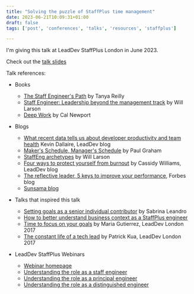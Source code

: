 ```yaml
---
title: "Solving the puzzle of StaffPlus time management"
date: 2023-06-21T10:09:31+01:00
draft: false
tags: ['post', 'conferences', 'talks', 'resources', 'staffplus']

---
```

I'm giving this talk at LeadDev StaffPlus London in June 2023.

Check out the [talk slides](https://speakerdeck.com/blanquish)

Talk references:

- Books
    - [The Staff Engineer's Path](https://noidea.dog/staff) by Tanya Reilly 
    - [Staff Engineer: Leadership beyond the management track](https://staffeng.com/book) by Will Larson 
    - [Deep Work](https://bookshop.org/p/books/deep-work-rules-for-focused-success-in-a-distracted-world-cal-newport/8339760) by Cal Newport

- Blogs
    - [What recent data tells us about developer productivity and team health](https://leaddev.com/process/what-recent-data-tells-us-about-developer-productivity-and-team-health) Kevin Dallaire, LeadDev blog
    - [Maker's Schedule, Manager's Schedule](http://www.paulgraham.com/makersschedule.html) by Paul Graham 
    - [StaffEng archetypes](https://staffeng.com/guides/staff-archetypes/) by Will Larson
    - [Four ways to protect yourself from burnout](https://leaddev.com/self-care-burnout/four-ways-protect-yourself-burnout) by Cassidy Williams, LeadDev blog
    - [The reflective leader, 5 keys to improve your performance](https://www.forbes.com/sites/richardosibanjo/2021/12/29/the-reflective-leader-5-keys-to-accelerated-growth-in-2022/?sh=365266a96334), Forbes blog
    - [Sunsama blog](https://www.sunsama.com/blog)
- Talks that inspired this talk
    - [Setting goals as a senior individual contributor](https://speakerdeck.com/saleandro/leaddev-berlin-2022-setting-goals-as-a-senior-individual-contributor-nov-2022) by Sabrina Leandro
    - [How to better understand business context as a StaffPlus engineer](https://leaddev.com/staffplus/how-better-understand-business-context-staffplus-engineer)
    - [Time to focus on your goals](https://www.youtube.com/watch?v=4pa6G23ygp0&list=PLBzScQzZ83I81fnpqX2AkYD5c5cKgrqc2&index=7) by Maria Gutierrez, LeadDev London 2017
    - [The constant life of a tech lead](https://www.youtube.com/watch?v=9jd_vpcLK50&list=PLBzScQzZ83I81fnpqX2AkYD5c5cKgrqc2&index=2) by Patrick Kua, LeadDev London 2017
- LeadDev StaffPlus Webinars
    - [Webinar homepage](https://leaddev.com/node/16226)
    - [Understanding the role as a staff engineer](https://leaddev.com/ic-leadership/understanding-role-staff-engineer)
    - [Understanding the role as a principal engineer](https://leaddev.com/ic-leadership/understanding-role-principal-engineer)
    - [Understanding the role as a distinguished engineer](https://leaddev.com/ic-leadership/understanding-role-distinguished-engineer)
